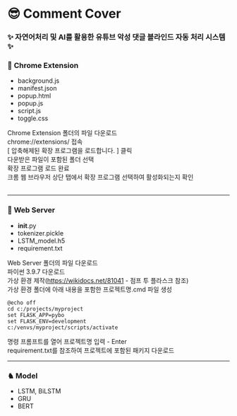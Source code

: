 # &#128526; Comment Cover
### &#10024; 자연어처리 및 AI를 활용한 유튜브 악성 댓글 블라인드 자동 처리 시스템 &#10024;

### &#127751; **Chrome Extension**
- background.js
- manifest.json
- popup.html
- popup.js
- script.js
- toggle.css

Chrome Extension 폴더의 파일 다운로드</br>
chrome://extensions/ 접속</br>
[ 압축해제된 확장 프로그램을 로드합니다. ] 클릭</br>
다운받은 파일이 포함된 폴더 선택</br>
확장 프로그램 로드 완료</br>
크롬 웹 브라우저 상단 탭에서 확장 프로그램 선택하여 활성화되는지 확인</br></br>

---------

### &#127875; **Web Server**
- __init__.py
- tokenizer.pickle
- LSTM_model.h5
- requirement.txt

Web Server 폴더의 파일 다운로드</br>
파이썬 3.9.7 다운로드</br>
가상 환경 제작(https://wikidocs.net/81041 - 점프 투 플라스크 참조)</br>
가상 환경 폴더에 아래 내용을 포함한 프로젝트명.cmd 파일 생성</br>

```
@echo off
cd c:/projects/myproject
set FLASK_APP=pybo
set FLASK_ENV=development
c:/venvs/myproject/scripts/activate
```

명령 프롬프트를 열어 프로젝트명 입력 - Enter</br>
requirement.txt를 참조하여 프로젝트에 포함된 패키지 다운로드</br>

---------

### &#9822; **Model**
- LSTM, BiLSTM
- GRU
- BERT
